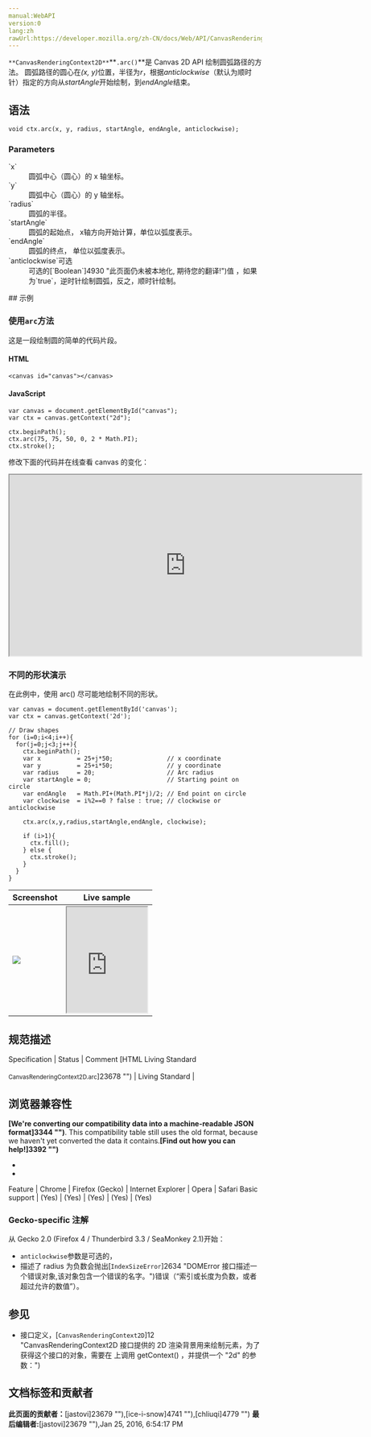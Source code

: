 ```yaml
---
manual:WebAPI
version:0
lang:zh
rawUrl:https://developer.mozilla.org/zh-CN/docs/Web/API/CanvasRenderingContext2D/arc
---
```






`**CanvasRenderingContext2D**`**`.arc()`**是 Canvas 2D API 绘制圆弧路径的方法。 圆弧路径的圆心在<em>(x, y)</em>位置，半径为<em>r</em>，根据<em>anticlockwise</em>（默认为顺时针）指定的方向从<em>startAngle</em>开始绘制，到<em>endAngle</em>结束。


## 语法<a name="语法"></a>

```
void ctx.arc(x, y, radius, startAngle, endAngle, anticlockwise);

```

### Parameters<a name="Parameters"></a>
<dl><dt id=''>`x`</dt><dd>圆弧中心（圆心）的 x 轴坐标。</dd><dt id=''>`y`</dt><dd>圆弧中心（圆心）的 y 轴坐标。</dd><dt id=''>`radius`</dt><dd>圆弧的半径。</dd><dt id=''>`startAngle`</dt><dd>圆弧的起始点， x轴方向开始计算，单位以弧度表示。</dd><dt id=''>`endAngle`</dt><dd>圆弧的终点， 单位以弧度表示。</dd><dt id=''>`anticlockwise`可选</dt><dd>可选的[`Boolean`]4930 "此页面仍未被本地化, 期待您的翻译!")值 ，如果为`true`，逆时针绘制圆弧，反之，顺时针绘制。</dd></dl>
## 示例<a name="示例"></a>

### 使用`arc`方法<a name="Using_the_arc_method"></a>


这是一段绘制圆的简单的代码片段。


#### HTML<a name="HTML"></a>

```
<canvas id="canvas"></canvas>
```

#### JavaScript<a name="JavaScript"></a>

```
var canvas = document.getElementById("canvas");
var ctx = canvas.getContext("2d");

ctx.beginPath();
ctx.arc(75, 75, 50, 0, 2 * Math.PI);
ctx.stroke();
```


修改下面的代码并在线查看 canvas 的变化：



<iframe src='https://mdn.mozillademos.org/zh-CN/docs/Web/API/CanvasRenderingContext2D/arc$samples/Playable_code?revision=997625' width='700' height='360'></iframe>



### 不同的形状演示<a name="Different_shapes_demonstrated"></a>


在此例中，使用 arc() 尽可能地绘制不同的形状。


```
var canvas = document.getElementById('canvas');
var ctx = canvas.getContext('2d');

// Draw shapes
for (i=0;i<4;i++){
  for(j=0;j<3;j++){
    ctx.beginPath();
    var x          = 25+j*50;               // x coordinate
    var y          = 25+i*50;               // y coordinate
    var radius     = 20;                    // Arc radius
    var startAngle = 0;                     // Starting point on circle
    var endAngle   = Math.PI+(Math.PI*j)/2; // End point on circle
    var clockwise  = i%2==0 ? false : true; // clockwise or anticlockwise
   
    ctx.arc(x,y,radius,startAngle,endAngle, clockwise);
   
    if (i>1){
      ctx.fill();
    } else {
      ctx.stroke();
    }
  }
}
```
Screenshot | Live sample 
 ---  |  ---  | 
![](%164.png "") | <iframe src='https://mdn.mozillademos.org/zh-CN/docs/Web/API/CanvasRenderingContext2D/arc$samples/Different_shapes_demonstrated?revision=997625' width='160' height='210'></iframe> 



## 规范描述<a name="规范描述"></a>
Specification | Status | Comment 
[HTML Living Standard<br></br><small>CanvasRenderingContext2D.arc</small>]23678 "") | Living Standard |  


## 浏览器兼容性<a name="浏览器兼容性"></a>


**[We&#39;re converting our compatibility data into a machine-readable JSON format]3344 "")**. This compatibility table still uses the old format, because we haven&#39;t yet converted the data it contains.**[Find out how you can help!]3392 "")**


* 
* 
Feature | Chrome | Firefox (Gecko) | Internet Explorer | Opera | Safari 
Basic support | (Yes) | (Yes) | (Yes) | (Yes) | (Yes) 




### Gecko-specific 注解<a name="Gecko-specific_注解"></a>


从 Gecko 2.0 (Firefox 4 / Thunderbird 3.3 / SeaMonkey 2.1)开始：


* `anticlockwise`参数是可选的，
* 描述了 radius 为负数会抛出[`IndexSizeError`]2634 "DOMError 接口描述一个错误对象,该对象包含一个错误的名字。")错误（“索引或长度为负数，或者超过允许的数值”）。

## 参见<a name="参见"></a>

* 接口定义，[`CanvasRenderingContext2D`]12 "CanvasRenderingContext2D 接口提供的 2D 渲染背景用来绘制<canvas>元素，为了获得这个接口的对象，需要在 <canvas> 上调用 getContext() ，并提供一个 "2d" 的参数：")



## 文档标签和贡献者
**此页面的贡献者：**[jastovi]23679 ""),[ice-i-snow]4741 ""),[chliuqi]4779 "")
**最后编辑者:**[jastovi]23679 ""),<time>Jan 25, 2016, 6:54:17 PM</time>


